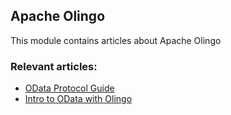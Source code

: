 ## Apache Olingo

This module contains articles about Apache Olingo

### Relevant articles:

- [OData Protocol Guide](https://www.maixuanviet.com)
- [Intro to OData with Olingo](https://www.maixuanviet.com)
